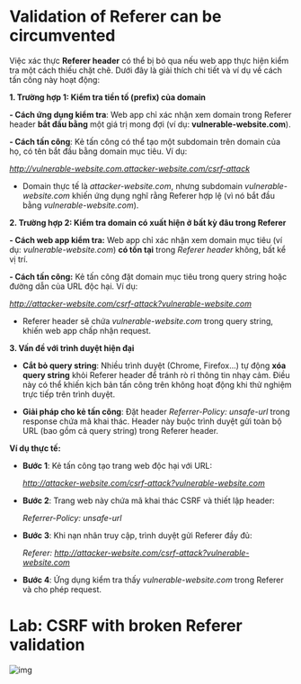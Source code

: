 # Validation of Referer can be circumvented

Việc xác thực **Referer header** có thể bị bỏ qua nếu web app thực hiện kiểm tra một cách thiếu chặt chẽ. Dưới đây là giải thích chi tiết và ví dụ về cách tấn công này hoạt động:

**1. Trường hợp 1: Kiểm tra tiền tố (prefix) của domain**

**- Cách ứng dụng kiểm tra**: Web app chỉ xác nhận xem domain trong Referer header **bắt đầu bằng** một giá trị mong đợi (ví dụ: **vulnerable-website.com**).

**- Cách tấn công**: Kẻ tấn công có thể tạo một subdomain trên domain của họ, có tên bắt đầu bằng domain mục tiêu. Ví dụ:

*http://vulnerable-website.com.attacker-website.com/csrf-attack*

- Domain thực tế là *attacker-website.com*, nhưng subdomain *vulnerable-website.com* khiến ứng dụng nghĩ rằng Referer hợp lệ (vì nó bắt đầu bằng *vulnerable-website.com*).

**2. Trường hợp 2: Kiểm tra domain có xuất hiện ở bất kỳ đâu trong Referer**

**- Cách web app kiểm tra:** Web app chỉ xác nhận xem domain mục tiêu (ví dụ: *vulnerable-website.com*) **có tồn tại** trong *Referer header* không, bất kể vị trí.

**- Cách tấn công:** Kẻ tấn công đặt domain mục tiêu trong query string hoặc đường dẫn của URL độc hại. Ví dụ:

*http://attacker-website.com/csrf-attack?vulnerable-website.com*

- Referer header sẽ chứa *vulnerable-website.com* trong query string, khiến web app chấp nhận request.

**3. Vấn đề với trình duyệt hiện đại**

- **Cắt bỏ query string**: Nhiều trình duyệt (Chrome, Firefox...) tự động **xóa query string** khỏi Referer header để tránh rò rỉ thông tin nhạy cảm. Điều này có thể khiến kịch bản tấn công trên không hoạt động khi thử nghiệm trực tiếp trên trình duyệt.

- **Giải pháp cho kẻ tấn công**: Đặt header *Referrer-Policy: unsafe-url* trong response chứa mã khai thác. Header này buộc trình duyệt gửi toàn bộ URL (bao gồm cả query string) trong Referer header.

**Ví dụ thực tế:**

- **Bước 1**: Kẻ tấn công tạo trang web độc hại với URL:

    *http://attacker-website.com/csrf-attack?vulnerable-website.com*

- **Bước 2**: Trang web này chứa mã khai thác CSRF và thiết lập header:

    *Referrer-Policy: unsafe-url*

- **Bước 3**: Khi nạn nhân truy cập, trình duyệt gửi Referer đầy đủ:

    *Referer: http://attacker-website.com/csrf-attack?vulnerable-website.com*

- **Bước 4**: Ứng dụng kiểm tra thấy *vulnerable-website.com* trong Referer và cho phép request.

# Lab: CSRF with broken Referer validation
![img]()



